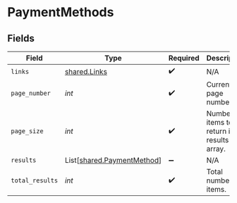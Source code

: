# PaymentMethods


## Fields

| Field                                                              | Type                                                               | Required                                                           | Description                                                        |
| ------------------------------------------------------------------ | ------------------------------------------------------------------ | ------------------------------------------------------------------ | ------------------------------------------------------------------ |
| `links`                                                            | [shared.Links](../../models/shared/links.md)                       | :heavy_check_mark:                                                 | N/A                                                                |
| `page_number`                                                      | *int*                                                              | :heavy_check_mark:                                                 | Current page number.                                               |
| `page_size`                                                        | *int*                                                              | :heavy_check_mark:                                                 | Number of items to return in results array.                        |
| `results`                                                          | List[[shared.PaymentMethod](../../models/shared/paymentmethod.md)] | :heavy_minus_sign:                                                 | N/A                                                                |
| `total_results`                                                    | *int*                                                              | :heavy_check_mark:                                                 | Total number of items.                                             |
